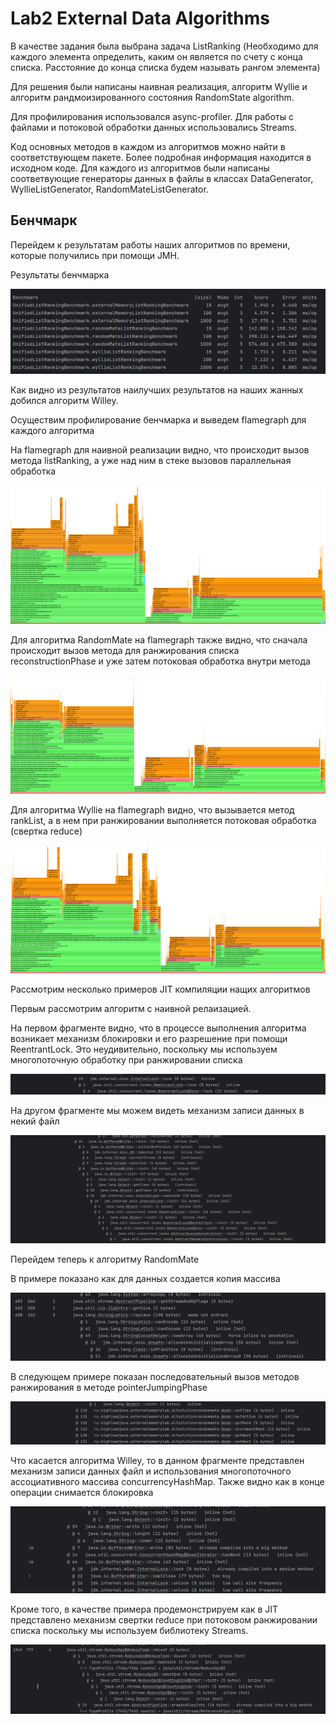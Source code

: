 # Lab2 External Data Algorithms

В качестве задания была выбрана задача ListRanking 
(Необходимо для каждого элемента определить, каким он является по счету с конца списка. Расстояние до конца списка будем называть рангом элемента)

Для решения были написаны наивная реализация, алгоритм Wyllie 
и алгоритм рандмоизированного состояния RandomState algorithm.

Для профилирования использовался async-profiler. Для работы с файлами и потоковой обработки данных использовались Streams.

Kод основных методов в каждом из алгоритмов можно найти в соответствующем пакете. Более подробная информация находится в исходном коде.
Для каждого из алгоритмов были написаны соответвующие генераторы данных в файлы в классах 
DataGenerator, WyllieListGenerator, RandomMateListGenerator.



## Бенчмарк
Перейдем к результатам работы наших алгоритмов по времени, которые получились при помощи  JMH.

Результаты бенчмарка

![result_benchmark_lab2.png](assets/result_benchmark_lab2.png)

Как видно из результатов наилучших результатов на наших жанных добился алгоритм Willey.

Осуществим профилирование бенчмарка и выведем flamegraph для каждого алгоритма

На flamegraph для наивной реализации видно, что происходит вызов метода listRanking, а уже над ним в стеке вызовов
параллельная обработка

![ExternalBenchmark_flamegraph.png](assets/ExternalBenchmark_flamegraph.png)

Для алгоритма RandomMate на flamegraph также видно, что сначала происходит вызов метода для ранжирования списка
reconstructionPhase и уже затем потоковая обработка внутри метода

![RandomMateBenchmark_flamegraph.png](assets/RandomMateBenchmark_flamegraph.png)

Для алгоритма Wyllie на flamegraph видно, что вызывается метод rankList, а в нем при ранжировании выполняется
потоковая обработка (свертка reduce)

![WyllieBenchmark_flamegraph.png](assets/WyllieBenchmark_flamegraph.png)

Рассмотрим несколько примеров JIT компиляции нащих алгоритмов

Первым рассмотрим алгоритм с наивной релаизацией. 

На первом фрагменте видно, что в процессе выполнения 
алгоритма возникает механизм блокировки и его разрешение при помощи ReentrantLock. Это неудивительно, поскольку
мы используем многопоточную обработку при ранжировании списка

![externalBenchmark_JIT_1.png](assets/externalBenchmark_JIT_1.png)

На другом фрагменте мы можем видеть механизм записи данных в некий файл

![externalBenchmark_JIT_2.png](assets/externalBenchmark_JIT_2.png)

Перейдем теперь к алгоритму RandomMate

В примере показано как для данных создается копия массива

![RandomMate_Benchmark_JIT_1.png](assets/RandomMate_Benchmark_JIT_1.png)

В следующем примере показан последовательный вызов методов ранжирования в методе pointerJumpingPhase

![RandomMate_Benchmark_JIT_2.png](assets/RandomMate_Benchmark_JIT_2.png)

Что касается алгоритма Willey, то в данном фрагменте представлен механизм записи данных файл и использования
многопоточного ассоциативного массива concurrencyHashMap. Также видно как в конце операции снимается блокировка

![Wyllie_Benchmark_JIT_1.png](assets/Wyllie_Benchmark_JIT_1.png)

Кроме того, в качестве примера продемонстрируем как в JIT представлено механизм свертки reduce при 
потоковом ранжировании списка поскольку мы используем библиотеку Streams.

![Wyllie_Benchmark_JIT_2.png](assets/Wyllie_Benchmark_JIT_2.png)



